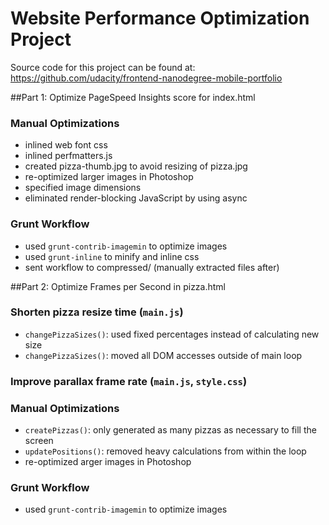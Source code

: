 # Website Performance Optimization Project

Source code for this project can be found at: 
https://github.com/udacity/frontend-nanodegree-mobile-portfolio

##Part 1: Optimize PageSpeed Insights score for index.html

### Manual Optimizations 
- inlined web font css
- inlined perfmatters.js
- created pizza-thumb.jpg to avoid resizing of pizza.jpg
- re-optimized larger images in Photoshop
- specified image dimensions
- eliminated render-blocking JavaScript by using async

### Grunt Workflow
- used ```grunt-contrib-imagemin``` to optimize images
- used ```grunt-inline``` to minify and inline css
- sent workflow to compressed/ (manually extracted files after)

##Part 2: Optimize Frames per Second in pizza.html

### Shorten pizza resize time (```main.js```)
- ```changePizzaSizes()```: used fixed percentages instead of calculating new size
- ```changePizzaSizes()```: moved all DOM accesses outside of main loop

### Improve parallax frame rate (```main.js```, ```style.css```)

### Manual Optimizations
- ```createPizzas()```: only generated as many pizzas as necessary to fill the screen
- ```updatePositions()```: removed heavy calculations from within the loop
- re-optimized arger images in Photoshop

### Grunt Workflow
- used ```grunt-contrib-imagemin``` to optimize images